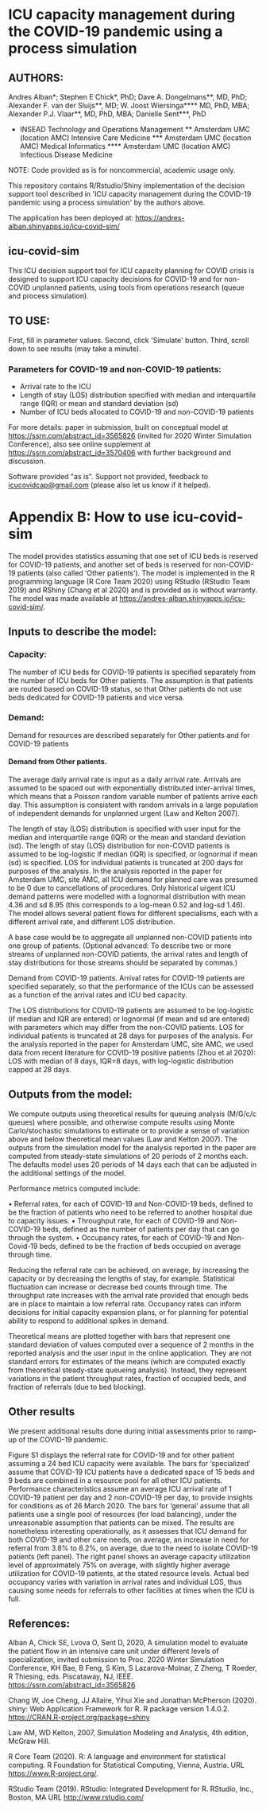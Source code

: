 # ICU capacity management during the COVID-19 pandemic using a process simulation 

## AUTHORS: 

Andres Alban*; Stephen E Chick*, PhD; Dave A. Dongelmans**, MD, PhD; Alexander F. van der Sluijs**, MD; W. Joost Wiersinga**** MD, PhD, MBA; Alexander P.J. Vlaar**, MD, PhD, MBA; Danielle Sent***, PhD

* INSEAD Technology and Operations Management
** Amsterdam UMC (location AMC) Intensive Care Medicine
*** Amsterdam UMC (location AMC) Medical Informatics
**** Amsterdam UMC (location AMC) Infectious Disease Medicine

NOTE: Code provided as is for noncommercial, academic usage only.

This repository contains R/Rstudio/Shiny implementation of the decision support tool described in 'ICU capacity management during the COVID-19 pandemic using a process simulation' by the authors above.

The application has been deployed at: https://andres-alban.shinyapps.io/icu-covid-sim/

## icu-covid-sim

This ICU decision support tool for ICU capacity planning for COVID crisis is designed to support ICU capacity decisions for COVID-19 and for non-COVID unplanned patients, using tools from operations research (queue and process simulation).


## TO USE: 

First, fill in parameter values. Second, click 'Simulate' button. Third, scroll down to see results (may take a minute).

### Parameters for COVID-19 and non-COVID-19 patients:

 - Arrival rate to the ICU
 - Length of stay (LOS) distribution specified with median and interquartile range (IQR) or mean and standard deviation (sd)
 - Number of ICU beds allocated to COVID-19 and non-COVID-19 patients

For more details: paper in submission, built on conceptual model at https://ssrn.com/abstract_id=3565826 (invited for 2020 Winter Simulation Conference), also see online supplement at https://ssrn.com/abstract_id=3570406 with further background and discussion.

Software provided "as is". Support not provided, feedback to icucovidcap@gmail.com (please also let us know if it helped).

# Appendix B: How to use icu-covid-sim

The model provides statistics assuming that one set of ICU beds is reserved for COVID-19 patients, and another set of beds is reserved for non-COVID-19 patients (also called ‘Other patients’). The model is implemented in the R programming language (R Core Team 2020) using RStudio (RStudio Team 2019) and RShiny (Chang et al 2020) and is provided as is without warranty. The model was made available at https://andres-alban.shinyapps.io/icu-covid-sim/.

## Inputs to describe the model:

### Capacity: 

The number of ICU beds for COVID-19 patients is specified separately from the number of ICU beds for Other patients. The assumption is that patients are routed based on COVID-19 status, so that Other patients do not use beds dedicated for COVID-19 patients and vice versa. 

### Demand: 

Demand for resources are described separately for Other patients and for COVID-19 patients

#### Demand from Other patients. 

The average daily arrival rate is input as a daily arrival rate. Arrivals are assumed to be spaced out with exponentially distributed inter-arrival times, which means that a Poisson random variable number of patients arrive each day. This assumption is consistent with random arrivals in a large population of independent demands for unplanned urgent (Law and Kelton 2007). 

The length of stay (LOS) distribution is specified with user input for the median and interquartile range (IQR) or the mean and standard deviation (sd). The length of stay (LOS) distribution for non-COVID patients is assumed to be log-logistic if median (IQR) is specified, or lognormal if mean (sd) is specified. LOS for individual patients is truncated at 200 days for purposes of the analysis. In the analysis reported in the paper for Amsterdam UMC, site AMC, all ICU demand for planned care was presumed to be 0 due to cancellations of procedures. Only historical urgent ICU demand patterns were modelled with a lognormal distribution with mean 4.36 and sd 8.95 (this corresponds to a log-mean 0.52 and log-sd 1.46). The model allows several patient flows for different specialisms, each with a different arrival rate, and different LOS distribution.

A base case would be to aggregate all unplanned non-COVID patients into one group of patients. (Optional advanced: To describe two or more streams of unplanned non-COVID patients, the arrival rates and length of stay distributions for those streams should be separated by commas.)

Demand from COVID-19 patients. Arrival rates for COVID-19 patients are specified separately, so that the performance of the ICUs can be assessed as a function of the arrival rates and ICU bed capacity.

The LOS distributions for COVID-19 patients are assumed to be log-logistic (if median and IQR are entered) or lognormal (if mean and sd are entered) with parameters which may differ from the non-COVID patients. LOS for individual patients is truncated at 28 days for purposes of the analysis.  For the analysis reported in the paper for Amsterdam UMC, site AMC, we used data from recent literature for COVID-19 positive patients (Zhou et al 2020): LOS with median of 8 days, IQR=8 days, with log-logistic distribution capped at 28 days.

## Outputs from the model:

We compute outputs using theoretical results for queuing analysis (M/G/c/c queues) where possible, and otherwise compute results using Monte Carlo/stochastic simulations to estimate or to provide a sense of variation above and below theoretical mean values (Law and Kelton 2007). The outputs from the simulation model for the analysis reported in the paper are computed from steady-state simulations of 20 periods of 2 months each. The defaults model uses 20 periods of 14 days each that can be adjusted in the additional settings of the model.

Performance metrics computed include:

•	Referral rates, for each of COVID-19 and Non-COVID-19 beds, defined to be the fraction of patients who need to be referred to another hospital due to capacity issues.
•	Throughput rate, for each of COVID-19 and Non-COVID-19 beds, defined as the number of patients per day that can go through the system.
•	Occupancy rates, for each of COVID-19 and Non-Covid-19 beds, defined to be the fraction of beds occupied on average through time. 

Reducing the referral rate can be achieved, on average, by increasing the capacity or by decreasing the lengths of stay, for example. Statistical fluctuation can increase or decrease bed counts through time. The throughput rate increases with the arrival rate provided that enough beds are in place to maintain a low referral rate. Occupancy rates can inform decisions for initial capacity expansion plans, or for planning for potential ability to respond to additional spikes in demand.

Theoretical means are plotted together with bars that represent one standard deviation of values computed over a sequence of 2 months in the reported analysis and the user input in the online application. They are not standard errors for estimates of the means (which are computed exactly from theoretical steady-state queueing analysis). Instead, they represent variations in the patient throughput rates, fraction of occupied beds, and fraction of referrals (due to bed blocking). 

## Other results

We present additional results done during initial assessments prior to ramp-up of the COVID-19 pandemic. 

Figure S1 displays the referral rate for COVID-19 and for other patient assuming a 24 bed ICU capacity were available. The bars for ‘specialized’ assume that COVID-19 ICU patients have a dedicated space of 15 beds and 9 beds are combined in a resource pool for all other ICU patients. Performance characteristics assume an average ICU arrival rate of 1 COVID-19 patient per day and 2 non-COVID-19 per day, to provide insights for conditions as of 26 March 2020. The bars for ‘general’ assume that all patients use a single pool of resources (for load balancing), under the unreasonable assumption that patients can be mixed. The results are nonetheless interesting operationally, as it assesses that ICU demand for both COVID-19 and other care needs, on average, an increase in need for referral from 3.8% to 8.2%, on average, due to the need to isolate COVID-19 patients (left panel). The right panel shows an average capacity utilization level of approximately 75% on average, with slightly higher average utilization for COVID-19 patients, at the stated resource levels. Actual bed occupancy varies with variation in arrival rates and individual LOS, thus causing some needs for referrals to other facilities at times when the ICU is full. 

## References:

Alban A, Chick SE, Lvova O, Sent D, 2020, A simulation model to evaluate the patient flow in an intensive care unit under different levels of specialization, invited submission to Proc. 2020 Winter Simulation Conference, KH Bae, B Feng, S Kim, S Lazarova-Molnar, Z Zheng, T Roeder, R Thiesing, eds. Piscataway, NJ, IEEE. https://ssrn.com/abstract_id=3565826

Chang W, Joe Cheng, JJ Allaire, Yihui Xie and Jonathan McPherson (2020). shiny: Web Application Framework for R. R package version 1.4.0.2. https://CRAN.R-project.org/package=shiny

Law AM, WD Kelton, 2007, Simulation Modeling and Analysis, 4th edition, McGraw Hill. 

R Core Team (2020). R: A language and environment for statistical computing. R Foundation for Statistical Computing, Vienna, Austria. URL https://www.R-project.org/.

RStudio Team (2019). RStudio: Integrated Development for R. RStudio, Inc., Boston, MA URL http://www.rstudio.com/


